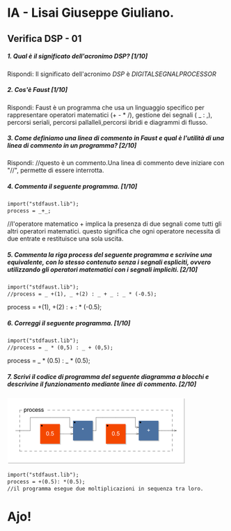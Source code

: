 # IA - Lisai Giuseppe Giuliano.

## Verifica DSP - 01

##### 1. Qual è il significato dell'acronimo _DSP_? [1/10]

Rispondi: Il significato dell'acronimo _DSP_ è _DIGITALSEGNALPROCESSOR_ 

##### 2. Cos'è _Faust_ [1/10]

Rispondi: Faust è un programma che usa un linguaggio specifico per rappresentare operatori matematici (+ - * /), gestione dei  segnali ( _ : ,), percorsi seriali, percorsi pallalleli,percorsi ibridi e diagrammi di flusso.

##### 3. Come definiamo una linea di commento in _Faust_ e qual è l'utilità di una linea di commento in un programma? [2/10]

Rispondi: //questo è un commento.Una linea di commento deve iniziare con "//", permette di essere interrotta.

##### 4. Commenta il seguente programma. [1/10]

```
import("stdfaust.lib");
process = _+_;
```
//l'operatore matematico + implica la presenza di due segnali come tutti gli altri operatori matematici. questo significa che ogni operatore necessita di due entrate e restituisce una sola uscita.

##### 5. Commenta la riga _process_ del seguente programma e scrivine una equivalente, con lo stesso contenuto senza i segnali espliciti, ovvero utilizzando gli operatori matematici con i segnali impliciti. [2/10]

```
import("stdfaust.lib");
//process = _ +(1), _ +(2) : _ + _ : _ * (-0.5);
```

process = +(1), +(2) : + : * (-0.5);
##### 6. Correggi il seguente programma. [1/10]

```
import("stdfaust.lib");
//process = _ * (0,5) : _ + (0,5);
```
process = _ * (0.5) : _ * (0.5);

##### 7. Scrivi il codice di programma del seguente diagramma a blocchi e descrivine il funzionamento mediante linee di commento. [2/10]

![due operatori in serie](https://github.com/LSSN/2019-05-24-1A-VERIFICA/blob/master/process.png)

```
import("stdfaust.lib");
process = +(0.5): *(0.5);
//il programma esegue due moltiplicazioni in sequenza tra loro.
```


# Ajo!
